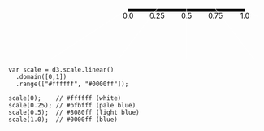 <svg class="inverse" width="860" height="340">
  <defs>
    <linearGradient id="gradient" x1="0" x2="1" y1="0" y2="0">
      <stop offset="0%" stop-color="white"/>
      <stop offset="100%" stop-color="blue"/>
    </linearGradient>
    <marker id="arrowhead"
        viewBox="0 0 6 6"
        refY="3"
        refX="7"
        fill="white"
        markerWidth="7"
        markerHeight="7"
        orient="auto">
      <path d="M0,3v-3l6,3l-6,3z"></path>
    </marker>
  </defs>
  <g class="x axis" transform="translate(250,100)">
    <g class="tick" transform="translate(0,0)" style="opacity: 1;"><line y2="6" x2="0"></line><text y="9" x="0" dy=".71em" style="text-anchor: middle;">0.0</text></g>
    <g class="tick" transform="translate(57,0)" style="opacity: 1;"><line y2="6" x2="0"></line><text y="9" x="0" dy=".71em" style="text-anchor: middle;">0.25</text></g>
    <g class="tick" transform="translate(115,0)" style="opacity: 1;"><line y2="6" x2="0"></line><text y="9" x="0" dy=".71em" style="text-anchor: middle;">0.5</text></g>
    <g class="tick" transform="translate(172,0)" style="opacity: 1;"><line y2="6" x2="0"></line><text y="9" x="0" dy=".71em" style="text-anchor: middle;">0.75</text></g>
    <g class="tick" transform="translate(230,0)" style="opacity: 1;"><line y2="6" x2="0"></line><text y="9" x="0" dy=".71em" style="text-anchor: middle;">1.0</text></g>
    <path class="domain" d="M0,6V0H230V6"></path>
  </g>
  <g class="x axis" transform="translate(20,250)">
    <rect width="690" height="20" fill="url(#gradient)" stroke="gray" stroke-width="2"></rect>
  </g>
  <line marker-end="url(#arrowhead)" x1="250" x2="20" y1="100" y2="250" stroke="white"></line>
  <line marker-end="url(#arrowhead)" x1="307" x2="192" y1="100" y2="250" stroke="white"></line>
  <line marker-end="url(#arrowhead)" x1="365" x2="365" y1="100" y2="250" stroke="white"></line>
  <line marker-end="url(#arrowhead)" x1="422" x2="537" y1="100" y2="250" stroke="white"></line>
  <line marker-end="url(#arrowhead)" x1="480" x2="710" y1="100" y2="250" stroke="white"></line>
</svg>


```
  var scale = d3.scale.linear()
    .domain([0,1])
    .range(["#ffffff", "#0000ff"]);

  scale(0);    // #ffffff (white)
  scale(0.25); // #bfbfff (pale blue)
  scale(0.5);  // #8080ff (light blue)
  scale(1.0);  // #0000ff (blue)
```
